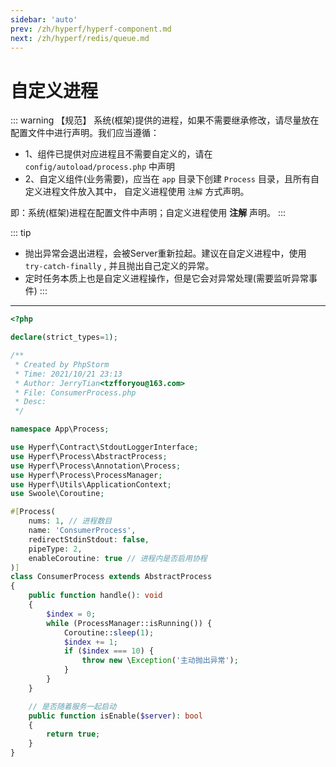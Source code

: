 ```yaml
---
sidebar: 'auto'
prev: /zh/hyperf/hyperf-component.md
next: /zh/hyperf/redis/queue.md
---
```


# 自定义进程

::: warning 【规范】
系统(框架)提供的进程，如果不需要继承修改，请尽量放在配置文件中进行声明。我们应当遵循：
- 1、组件已提供对应进程且不需要自定义的，请在 `config/autoload/process.php` 中声明
- 2、自定义组件(业务需要)，应当在 `app` 目录下创建 `Process` 目录，且所有自定义进程文件放入其中，
  自定义进程使用 `注解` 方式声明。

即：系统(框架)进程在配置文件中声明；自定义进程使用 **注解** 声明。
:::



::: tip
- 抛出异常会退出进程，会被Server重新拉起。建议在自定义进程中，使用 `try-catch-finally` , 并且抛出自己定义的异常。
- 定时任务本质上也是自定义进程操作，但是它会对异常处理(需要监听异常事件)
:::

---

```php
<?php

declare(strict_types=1);

/**
 * Created by PhpStorm
 * Time: 2021/10/21 23:13
 * Author: JerryTian<tzfforyou@163.com>
 * File: ConsumerProcess.php
 * Desc:
 */

namespace App\Process;

use Hyperf\Contract\StdoutLoggerInterface;
use Hyperf\Process\AbstractProcess;
use Hyperf\Process\Annotation\Process;
use Hyperf\Process\ProcessManager;
use Hyperf\Utils\ApplicationContext;
use Swoole\Coroutine;

#[Process(
    nums: 1, // 进程数目
    name: 'ConsumerProcess',
    redirectStdinStdout: false,
    pipeType: 2,
    enableCoroutine: true // 进程内是否启用协程
)]
class ConsumerProcess extends AbstractProcess
{
    public function handle(): void
    {
        $index = 0;
        while (ProcessManager::isRunning()) {
            Coroutine::sleep(1);
            $index += 1;
            if ($index === 10) {
                throw new \Exception('主动抛出异常');
            }
        }
    }

    // 是否随着服务一起启动
    public function isEnable($server): bool
    {
        return true;
    }
}
```